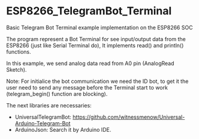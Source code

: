 # ESP8266_TelegramBot_Terminal
Basic Telegram Bot Terminal example implementation on the ESP8266 SOC

The program represent a Bot Terminal for see input/output data from the ESP8266 (just like Serial Terminal do), It implements read() and println() functions.

In this example, we send analog data read from A0 pin (AnalogRead Sketch).

Note: For initialice the bot communication  we need the ID bot, to get it the user need to send any message before the Terminal start to work (telegram_begin() function are blocking).

The next libraries are necessaries:
 - UniversalTelegramBot: https://github.com/witnessmenow/Universal-Arduino-Telegram-Bot
 - ArduinoJson: Search it by Arduino IDE.
